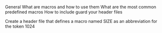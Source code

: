 General
What are macros and how to use them
What are the most common predefined macros
How to include guard your header files

Create a header file that defines a macro named SIZE as an abbreviation for the token 1024
